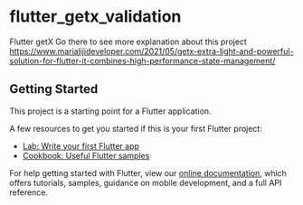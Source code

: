# flutter_getx_validation

Flutter getX
Go there to see more explanation about this project
https://www.marialijideveloper.com/2021/05/getx-extra-light-and-powerful-solution-for-flutter-it-combines-high-performance-state-management/

## Getting Started

This project is a starting point for a Flutter application.

A few resources to get you started if this is your first Flutter project:

- [Lab: Write your first Flutter app](https://flutter.dev/docs/get-started/codelab)
- [Cookbook: Useful Flutter samples](https://flutter.dev/docs/cookbook)

For help getting started with Flutter, view our
[online documentation](https://flutter.dev/docs), which offers tutorials,
samples, guidance on mobile development, and a full API reference.
